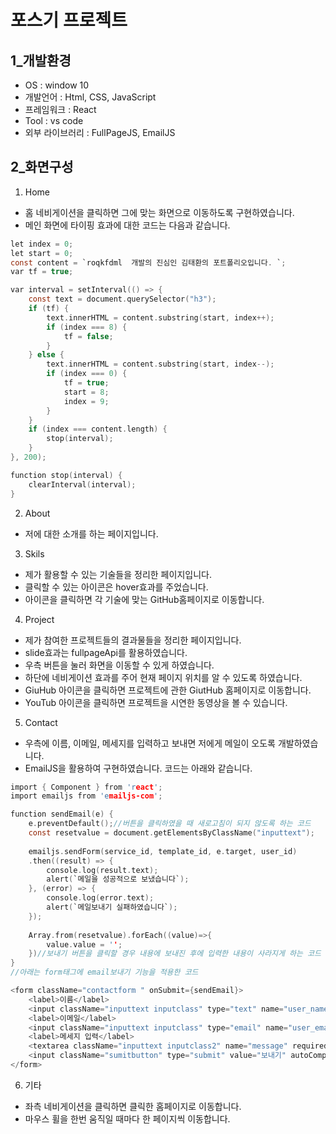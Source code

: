 # 포스기 프로젝트
## 1_개발환경
  * OS : window 10
  * 개발언어 : Html, CSS, JavaScript
  * 프레임워크 : React
  * Tool : vs code
  * 외부 라이브러리 : FullPageJS, EmailJS
## 2_화면구성
1. Home
  * 홈 네비게이션을 클릭하면 그에 맞는 화면으로 이동하도록 구현하였습니다.
  * 메인 화면에 타이핑 효과에 대한 코드는 다음과 같습니다.
```C
let index = 0;
let start = 0;
const content = `roqkfdml  개발의 진심인 김태환의 포트폴리오입니다. `;
var tf = true;

var interval = setInterval(() => {
    const text = document.querySelector("h3");
    if (tf) {
        text.innerHTML = content.substring(start, index++);
        if (index === 8) {
            tf = false;
        }
    } else {
        text.innerHTML = content.substring(start, index--);
        if (index === 0) {
            tf = true;
            start = 8;
            index = 9;
        }
    }
    if (index === content.length) {
        stop(interval);
    }
}, 200);

function stop(interval) {
    clearInterval(interval);
}

```
2. About
  * 저에 대한 소개를 하는 페이지입니다.
3. Skils
  * 제가 활용할 수 있는 기술들을 정리한 페이지입니다.
  * 클릭할 수 있는 아이콘은 hover효과를 주었습니다.
  * 아이콘을 클릭하면 각 기술에 맞는 GitHub홈페이지로 이동합니다.
4. Project
  * 제가 참여한 프로젝트들의 결과물들을 정리한 페이지입니다.
  * slide효과는 fullpageApi를 활용하였습니다.
  * 우측 버튼을 눌러 화면을 이동할 수 있게 하였습니다.
  * 하단에 네비게이션 효과를 주어 현재 페이지 위치를 알 수 있도록 하였습니다.
  * GiuHub 아이콘을 클릭하면 프로젝트에 관한 GiutHub 홈페이지로 이동합니다.
  * YouTub 아이콘을 클릭하면 프로젝트을 시연한 동영상을 볼 수 있습니다.
5. Contact 
  * 우측에 이름, 이메일, 메세지를 입력하고 보내면 저에게 메일이 오도록 개발하였습니다.
  * EmailJS을 활용하여 구현하였습니다. 코드는 아래와 같습니다.
```C
import { Component } from 'react';
import emailjs from 'emailjs-com';

function sendEmail(e) {
    e.preventDefault();//버튼을 클릭하였을 때 새로고침이 되지 않도록 하는 코드
    const resetvalue = document.getElementsByClassName("inputtext");
    
    emailjs.sendForm(service_id, template_id, e.target, user_id)
    .then((result) => {
        console.log(result.text);
        alert(`메일을 성공적으로 보냈습니다`);
    }, (error) => {
        console.log(error.text);
        alert(`메일보내기 실패하였습니다`);
    });
    
    Array.from(resetvalue).forEach((value)=>{
        value.value = '';
    })//보내기 버튼을 클릭할 경우 내용에 보내진 후에 입력한 내용이 사라지게 하는 코드
}
//아래는 form태그에 email보내기 기능을 적용한 코드

<form className="contactform " onSubmit={sendEmail}>
    <label>이름</label>
    <input className="inputtext inputclass" type="text" name="user_name" required autoComplete='off' />
    <label>이메일</label>
    <input className="inputtext inputclass" type="email" name="user_email" required autoComplete='off' />
    <label>메세지 입력</label>
    <textarea className="inputtext inputclass2" name="message" required/>
    <input className="sumitbutton" type="submit" value="보내기" autoComplete='off'/>
</form>
```
6. 기타
* 좌측 네비게이션을 클릭하면 클릭한 홈페이지로 이동합니다.
* 마우스 휠을 한번 움직일 때마다 한 페이지씩 이동합니다.
